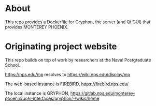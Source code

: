 # About 

This repo provides a Dockerfile for Gryphon, the server (and Qt GUI) that provides MONTEREY PHOENIX. 


# Originating project website

This repo builds on top of work by researchers at the Naval Postgraduate School. 

<https://nps.edu/mp> resolves to <https://wiki.nps.edu/display/mp>

The web-based instance is FIREBIRD, <https://firebird.nps.edu/>

The local instance is GRYPHON, <https://gitlab.nps.edu/monterey-phoenix/user-interfaces/gryphon/-/wikis/home>



